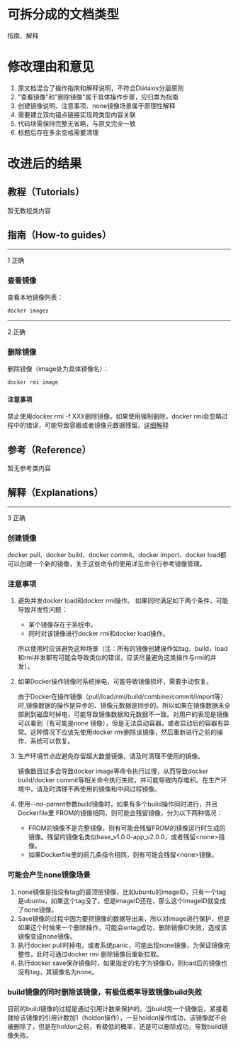 # 可拆分成的文档类型

指南、解释

# 修改理由和意见

1. 原文档混合了操作指南和解释说明，不符合Diátaxis分层原则
2. "查看镜像"和"删除镜像"属于具体操作步骤，应归类为指南
3. 创建镜像说明、注意事项、none镜像场景属于原理性解释
4. 需要建立双向锚点链接实现跨类型内容关联
5. 代码块需保持完整无省略，与原文完全一致
6. 标题后存在多余空格需要清理

# 改进后的结果

## 教程（Tutorials）

暂无教程类内容

## 指南（How-to guides）

------------------------------------------------------------------------------------------------------------------------------------
1 正确
### 查看镜像

查看本地镜像列表：

```bash
docker images
```

------------------------------------------------------------------------------------------------------------------------------------
2 正确
### 删除镜像

删除镜像（image处为具体镜像名）：

```bash
docker rmi image
```

#### 注意事项

禁止使用docker rmi -f XXX删除镜像。如果使用强制删除，docker rmi会忽略过程中的错误，可能导致容器或者镜像元数据残留。[详细解释](#注意事项)

## 参考（Reference）

暂无参考类内容

## 解释（Explanations）

------------------------------------------------------------------------------------------------------------------------------------
3 正确

### 创建镜像

docker pull、docker build、docker commit、docker import、docker load都可以创建一个新的镜像，关于这些命令的使用详见命令行参考镜像管理。

### 注意事项

1. 避免并发docker load和docker rmi操作。 如果同时满足如下两个条件，可能导致并发性问题：

    - 某个镜像存在于系统中。
    - 同时对该镜像进行docker rmi和docker load操作。

    所以使用时应该避免这种场景（注：所有的镜像创建操作如tag，build，load和rmi并发都有可能会导致类似的错误，应该尽量避免这类操作与rmi的并发）。

2. 如果Docker操作镜像时系统掉电，可能导致镜像损坏，需要手动恢复。

    由于Docker在操作镜像（pull/load/rmi/build/combine/commit/import等）时,镜像数据的操作是异步的、镜像元数据是同步的。所以如果在镜像数据未全部刷到磁盘时掉电，可能导致镜像数据和元数据不一致。对用户的表现是镜像可以看到（有可能是none 镜像），但是无法启动容器，或者启动后的容器有异常。这种情况下应该先使用docker rmi删除该镜像，然后重新进行之前的操作，系统可以恢复。

3. 生产环境节点应避免存留超大数量镜像，请及时清理不使用的镜像。

    镜像数目过多会导致docker image等命令执行过慢，从而导致docker build/docker commit等相关命令执行失败，并可能导致内存堆积。在生产环境中，请及时清理不再使用的镜像和中间过程镜像。

4. 使用\--no-parent参数build镜像时，如果有多个build操作同时进行，并且Dockerfile里 FROM的镜像相同，则可能会残留镜像，分为以下两种情况：
    - FROM的镜像不是完整镜像，则有可能会残留FROM的镜像运行时生成的镜像。残留的镜像名类似base\_v1.0.0-app\_v2.0.0，或者残留<none\>镜像。
    - 如果Dockerfile里的前几条指令相同，则有可能会残留<none\>镜像。

### 可能会产生none镜像场景

1. none镜像是指没有tag的最顶层镜像，比如ubuntu的imageID，只有一个tag是ubuntu，如果这个tag没了，但是imageID还在，那么这个imageID就变成了none镜像。
2. Save镜像的过程中因为要把镜像的数据导出来，所以对image进行保护，但是如果这个时候来一个删除操作，可能会untag成功，删除镜像ID失败，造成该镜像变成none镜像。
3. 执行docker pull时掉电，或者系统panic，可能出现none镜像，为保证镜像完整性，此时可通过docker rmi 删除镜像后重新拉取。
4. 执行docker save保存镜像时，如果指定的名字为镜像ID，则load后的镜像也没有tag，其镜像名为none。

### build镜像的同时删除该镜像，有极低概率导致镜像build失败

目前的build镜像的过程是通过引用计数来保护的，当build完一个镜像后，紧接着就给该镜像的引用计数加1（holdon操作），一旦holdon操作成功，该镜像就不会被删除了，但是在holdon之前，有极低的概率，还是可以删除成功，导致build镜像失败。